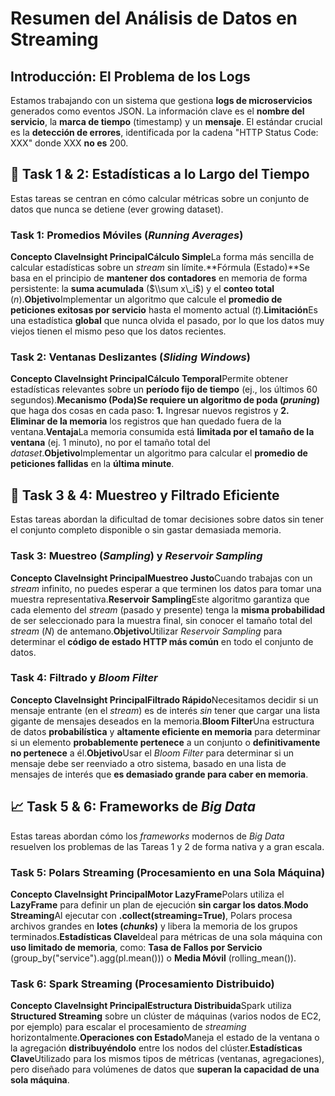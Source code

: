 Resumen del Análisis de Datos en Streaming
==========================================

Introducción: El Problema de los Logs
-------------------------------------

Estamos trabajando con un sistema que gestiona **logs de microservicios** generados como eventos JSON. La información clave es el **nombre del servicio**, la **marca de tiempo** (timestamp) y un **mensaje**. El estándar crucial es la **detección de errores**, identificada por la cadena "HTTP Status Code: XXX" donde XXX **no es** 200.

🎯 Task 1 & 2: Estadísticas a lo Largo del Tiempo
-------------------------------------------------

Estas tareas se centran en cómo calcular métricas sobre un conjunto de datos que nunca se detiene (ever growing dataset).

### Task 1: Promedios Móviles (_Running Averages_)

**Concepto ClaveInsight PrincipalCálculo Simple**La forma más sencilla de calcular estadísticas sobre un _stream_ sin límite.**Fórmula (Estado)**Se basa en el principio de **mantener dos contadores** en memoria de forma persistente: la **suma acumulada** ($\\sum x\_i$) y el **conteo total** ($n$).**Objetivo**Implementar un algoritmo que calcule el **promedio de peticiones exitosas por servicio** hasta el momento actual ($t$).**Limitación**Es una estadística **global** que nunca olvida el pasado, por lo que los datos muy viejos tienen el mismo peso que los datos recientes.

### Task 2: Ventanas Deslizantes (_Sliding Windows_)

**Concepto ClaveInsight PrincipalCálculo Temporal**Permite obtener estadísticas relevantes sobre un **período fijo de tiempo** (ej., los últimos 60 segundos).**Mecanismo (Poda)**Se requiere un algoritmo de **poda (**_**pruning**_**)** que haga dos cosas en cada paso: **1.** Ingresar nuevos registros y **2.** **Eliminar de la memoria** los registros que han quedado fuera de la ventana.**Ventaja**La memoria consumida está **limitada por el tamaño de la ventana** (ej. 1 minuto), no por el tamaño total del _dataset_.**Objetivo**Implementar un algoritmo para calcular el **promedio de peticiones fallidas** en la **última minute**.

🎲 Task 3 & 4: Muestreo y Filtrado Eficiente
--------------------------------------------

Estas tareas abordan la dificultad de tomar decisiones sobre datos sin tener el conjunto completo disponible o sin gastar demasiada memoria.

### Task 3: Muestreo (_Sampling_) y _Reservoir Sampling_

**Concepto ClaveInsight PrincipalMuestreo Justo**Cuando trabajas con un _stream_ infinito, no puedes esperar a que terminen los datos para tomar una muestra representativa.**Reservoir Sampling**Este algoritmo garantiza que cada elemento del _stream_ (pasado y presente) tenga la **misma probabilidad** de ser seleccionado para la muestra final, sin conocer el tamaño total del _stream_ ($N$) de antemano.**Objetivo**Utilizar _Reservoir Sampling_ para determinar el **código de estado HTTP más común** en todo el conjunto de datos.

### Task 4: Filtrado y _Bloom Filter_

**Concepto ClaveInsight PrincipalFiltrado Rápido**Necesitamos decidir si un mensaje entrante (en el _stream_) es de interés _sin_ tener que cargar una lista gigante de mensajes deseados en la memoria.**Bloom Filter**Una estructura de datos **probabilística** y **altamente eficiente en memoria** para determinar si un elemento **probablemente pertenece** a un conjunto o **definitivamente no pertenece** a él.**Objetivo**Usar el _Bloom Filter_ para determinar si un mensaje debe ser reenviado a otro sistema, basado en una lista de mensajes de interés que **es demasiado grande para caber en memoria**.

📈 Task 5 & 6: Frameworks de _Big Data_
---------------------------------------

Estas tareas abordan cómo los _frameworks_ modernos de _Big Data_ resuelven los problemas de las Tareas 1 y 2 de forma nativa y a gran escala.

### Task 5: Polars Streaming (Procesamiento en una Sola Máquina)

**Concepto ClaveInsight PrincipalMotor LazyFrame**Polars utiliza el **LazyFrame** para definir un plan de ejecución **sin cargar los datos**.**Modo Streaming**Al ejecutar con **.collect(streaming=True)**, Polars procesa archivos grandes en **lotes (**_**chunks**_**)** y libera la memoria de los grupos terminados.**Estadísticas Clave**Ideal para métricas de una sola máquina con **uso limitado de memoria**, como: **Tasa de Fallos por Servicio** (group\_by("service").agg(pl.mean())) o **Media Móvil** (rolling\_mean()).

### Task 6: Spark Streaming (Procesamiento Distribuido)

**Concepto ClaveInsight PrincipalEstructura Distribuida**Spark utiliza **Structured Streaming** sobre un clúster de máquinas (varios nodos de EC2, por ejemplo) para escalar el procesamiento de _streaming_ horizontalmente.**Operaciones con Estado**Maneja el estado de la ventana o la agregación **distribuyéndolo** entre los nodos del clúster.**Estadísticas Clave**Utilizado para los mismos tipos de métricas (ventanas, agregaciones), pero diseñado para volúmenes de datos que **superan la capacidad de una sola máquina**.